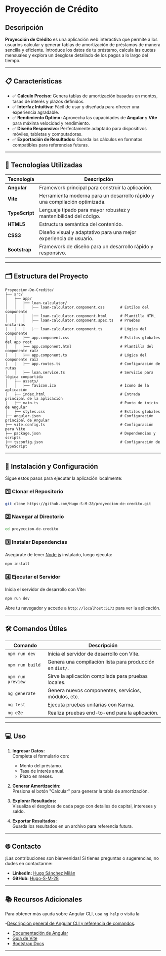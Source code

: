 # Proyección de Crédito

## Descripción
**Proyección de Crédito** es una aplicación web interactiva que permite a los usuarios calcular y generar tablas de amortización de préstamos de manera sencilla y eficiente. Introduce los datos de tu préstamo, calcula las cuotas mensuales y explora un desglose detallado de los pagos a lo largo del tiempo.

---
## 📋 **Características**

- ✅ **Cálculo Preciso:** Genera tablas de amortización basadas en montos, tasas de interés y plazos definidos.
- ✅ **Interfaz Intuitiva:** Fácil de usar y diseñada para ofrecer una experiencia agradable.
- ✅ **Rendimiento Óptimo:** Aprovecha las capacidades de **Angular** y **Vite** para máxima velocidad y rendimiento.
- ✅ **Diseño Responsivo:** Perfectamente adaptado para dispositivos móviles, tabletas y computadoras.
- ✅ **Exportación de Resultados:** Guarda los cálculos en formatos compatibles para referencias futuras.

---
## 🚀 **Tecnologías Utilizadas**

| Tecnología   | Descripción                                                                                  |
|--------------|----------------------------------------------------------------------------------------------|
| **Angular**  | Framework principal para construir la aplicación.                                           |
| **Vite**     | Herramienta moderna para un desarrollo rápido y una compilación optimizada.                 |
| **TypeScript** | Lenguaje tipado para mayor robustez y mantenibilidad del código.                          |
| **HTML5**    | Estructura semántica del contenido.                                                         |
| **CSS3**     | Diseño visual y adaptativo para una mejor experiencia de usuario.                           |
| **Bootstrap**| Framework de diseño para un desarrollo rápido y responsivo.                                 |

---
## 🗂️ **Estructura del Proyecto**

```plaintext
Proyeccion-De-Credito/
├── src/
│   ├── app/
│   │   ├── loan-calculator/
│   │   │   ├── loan-calculator.component.css       # Estilos del componente
│   │   │   ├── loan-calculator.component.html      # Plantilla HTML
│   │   │   ├── loan-calculator.component.spec.ts   # Pruebas unitarias
│   │   │   ├── loan-calculator.component.ts        # Lógica del componente
│   │   ├── app.component.css                       # Estilos globales del app root
│   │   ├── app.component.html                      # Plantilla del componente raíz
│   │   ├── app.component.ts                        # Lógica del componente raíz
│   │   ├── app.routes.ts                           # Configuración de rutas
│   │   ├── loan.service.ts                         # Servicio para lógica compartida
│   ├── assets/
│   │   ├── favicon.ico                             # Ícono de la aplicación
│   ├── index.html                                  # Entrada principal de la aplicación
│   ├── main.ts                                     # Punto de inicio de Angular
│   ├── styles.css                                  # Estilos globales
├── angular.json                                    # Configuración principal de Angular
├── vite.config.ts                                  # Configuración para Vite
├── package.json                                    # Dependencias y scripts
├── tsconfig.json                                   # Configuración de TypeScript
```

---
## 🔧 **Instalación y Configuración**

Sigue estos pasos para ejecutar la aplicación localmente:

### 1️⃣ **Clonar el Repositorio**
```bash
git clone https://github.com/Hugo-S-M-28/proyeccion-de-credito.git
```

### 2️⃣ **Navegar al Directorio**
```bash
cd proyeccion-de-credito
```

### 3️⃣ **Instalar Dependencias**
Asegúrate de tener [Node.js](https://nodejs.org/) instalado, luego ejecuta:
```bash
npm install
```

### 4️⃣ **Ejecutar el Servidor**
Inicia el servidor de desarrollo con Vite:
```bash
npm run dev
```

Abre tu navegador y accede a `http://localhost:5173` para ver la aplicación.

---
## 🛠️ **Comandos Útiles**

| Comando               | Descripción                                                     |
|-----------------------|-----------------------------------------------------------------|
| `npm run dev`         | Inicia el servidor de desarrollo con Vite.                     |
| `npm run build`       | Genera una compilación lista para producción en `dist/`.       |
| `npm run preview`     | Sirve la aplicación compilada para pruebas locales.            |
| `ng generate`         | Genera nuevos componentes, servicios, módulos, etc.           |
| `ng test`             | Ejecuta pruebas unitarias con [Karma](https://karma-runner.github.io). |
| `ng e2e`              | Realiza pruebas end-to-end para la aplicación.                 |

---
## 💻 **Uso**

1. **Ingresar Datos:**  
   Completa el formulario con:
   - Monto del préstamo.
   - Tasa de interés anual.
   - Plazo en meses.

2. **Generar Amortización:**  
   Presiona el botón "Calcular" para generar la tabla de amortización.

3. **Explorar Resultados:**  
   Visualiza el desglose de cada pago con detalles de capital, intereses y saldo.

4. **Exportar Resultados:**  
   Guarda los resultados en un archivo para referencia futura.

---
## 🌐 **Contacto**

¡Las contribuciones son bienvenidas! Si tienes preguntas o sugerencias, no dudes en contactarme:

- **LinkedIn:** [Hugo Sánchez Milán](https://www.linkedin.com/in/hugo-s-197b81278/)
- **GitHub:** [Hugo-S-M-28](https://github.com/Hugo-S-M-28)

---
## 📚 **Recursos Adicionales**

Para obtener más ayuda sobre Angular CLI, usa `ng help` o visita la 

-[Descripción general de Angular CLI y referencia de comandos](https://angular.io/cli).
- [Documentación de Angular](https://angular.io/docs)
- [Guía de Vite](https://vitejs.dev/guide/)
- [Bootstrap Docs](https://getbootstrap.com/)
---
